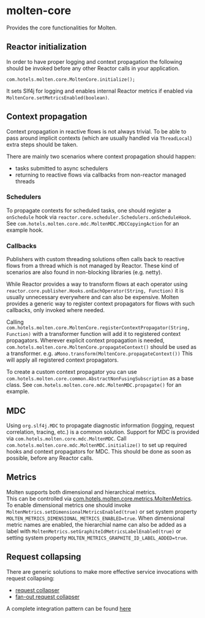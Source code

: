 # molten-core

Provides the core functionalities for Molten. 

## Reactor initialization
In order to have proper logging and context propagation the following should be invoked before any other Reactor calls in your application.

```
com.hotels.molten.core.MoltenCore.initialize();
```

It sets Slf4j for logging and enables internal Reactor metrics if enabled via `MoltenCore.setMetricsEnabled(boolean)`.

## Context propagation
Context propagation in reactive flows is not always trivial. 
To be able to pass around implicit contexts (which are usually handled via `ThreadLocal`) extra steps should be taken.

There are mainly two scenarios where context propagation should happen:
- tasks submitted to async schedulers
- returning to reactive flows via callbacks from non-reactor managed threads
 
### Schedulers
To propagate contexts for scheduled tasks, one should register a `onSchedule` hook via `reactor.core.scheduler.Schedulers.onScheduleHook`. See `com.hotels.molten.core.mdc.MoltenMDC.MDCCopyingAction` for an example hook. 

### Callbacks
Publishers with custom threading solutions often calls back to reactive flows from a thread which is not managed by Reactor. 
These kind of scenarios are also found in non-blocking libraries (e.g. netty).

While Reactor provides a way to transform flows at each operator using `reactor.core.publisher.Hooks.onEachOperator(String, Function)` it is usually unnecessary everywhere and can also be expensive.
Molten provides a generic way to register context propagators for flows with such callbacks, only invoked where needed.

Calling `com.hotels.molten.core.MoltenCore.registerContextPropagator(String, Function)` with a transformer function will add it to registered context propagators. 
Wherever explicit context propagation is needed, `com.hotels.molten.core.MoltenCore.propagateContext()` should be used as a transformer. e.g. `aMono.transform(MoltenCore.propagateContext())` 
This will apply all registered context propagators. 

To create a custom context propagator you can use `com.hotels.molten.core.common.AbstractNonFusingSubscription` as a base class. See `com.hotels.molten.core.mdc.MoltenMDC.propagate()` for an example. 

## MDC
Using `org.slf4j.MDC` to propagate diagnostic information (logging, request correlation, tracing, etc.) is a common solution. 
Support for MDC is provided via `com.hotels.molten.core.mdc.MoltenMDC`.
Call `com.hotels.molten.core.mdc.MoltenMDC.initialize()` to set up required hooks and context propagators for MDC. 
This should be done as soon as possible, before any Reactor calls. 

## Metrics
Molten supports both dimensional and hierarchical metrics.  
This can be controlled via [com.hotels.molten.core.metrics.MoltenMetrics](src/main/java/com/hotels/molten/core/metrics/MoltenMetrics.java).
To enable dimensional metrics one should invoke `MoltenMetrics.setDimensionalMetricsEnabled(true)` or set system property `MOLTEN_METRICS_DIMENSIONAL_METRICS_ENABLED=true`.
When dimensional metric names are enabled, the hierarchial name can also be added as a label with `MoltenMetrics.setGraphiteIdMetricsLabelEnabled(true)` or setting system property `MOLTEN_METRICS_GRAPHITE_ID_LABEL_ADDED=true`.
 
## Request collapsing

There are generic solutions to make more effective service invocations with request collapsing:

* [request collapser](src/main/java/com/hotels/molten/core/collapser/doc-files/RequestCollapser.md)
* [fan-out request collapser](src/main/java/com/hotels/molten/core/collapser/doc-files/FanOutRequestCollapser.md)

A complete integration pattern can be found [here](src/main/java/com/hotels/molten/core/collapser/doc-files/RequestCollapserIntegration.md) 

 
